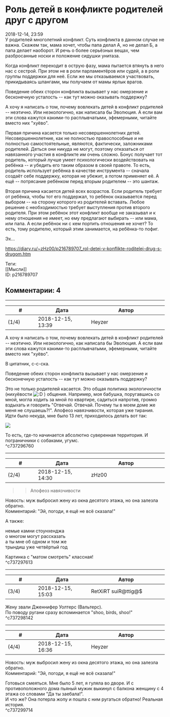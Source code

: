 Роль детей в конфликте родителей друг с другом
==============================================

  
2018-12-14, 23:59  
 У родителей многолетний конфликт. Суть конфликта в данном случае не важна. Скажем так, мама хочет, чтобы папа делал А, но не делал Б, а папа делает наоборот. И речь о более серьёзных вещах, чем разбросанные носки и положение сидушки унитаза.   
   
 Когда конфликт переходит в острую фазу, мама пытается втянуть в него нас с сестрой. При этом не в роли парламентёров или судей, а в роли группы поддержки для неё. Если же мы отказываемся участвовать, прикидываясь шлангами, мы получаем от мамы ярлык врагов.   
   
 Поведение обеих сторон конфликта вызывает у нас омерзение и бесконечную усталость -- как тут можно оказывать поддержку?   
   
 А хочу я написать о том, почему вовлекать детей в конфликт родителей -- неэтично. Или неэкологично, как написала бы Эволюция. А если вам эти слова кажутся какими-то расплывчатыми, эфемерными, читайте вместо них "хуёво".   
   
 Первая причина касается только несовершеннолетних детей. Несовершеннолетние, как не полностью правоспособные и не полностью самостоятельные, являются, фактически, заложниками родителей. Деться они никуда не могут, поэтому отказаться от навязанного участия в конфликте им очень сложно. Бонус получает тот родитель, который лучше умеет психологически воздействовать на ребёнка -- и убедить его таким образом в своей правоте. То есть, родитель использует ребёнка в качестве инструмента -- сначала создаёт себе поддержку, которая не убежит, а потом применяет её. А ещё -- потрясание ребёнком перед вторым родителем -- это шантаж.   
   
 Вторая причина касается детей всех возрастов. Если родитель требует от ребёнка, чтобы тот его поддержал, то ребёнок оказывается перед выбором -- на сторону которого из родителей вставать. Любое решение с необходимостью требует выступления против второго родителя. При этом ребёнок этот конфликт вообще не заказывал и к нему отношения не имеет, но ему предлагают выбирать -- или мама, или папа. А если ребёнок ни с кем портить отношения не хочет? То есть, тому родителю, который этим занимается, на ребёнка-то пофиг.   
   
 Эх...   
  
<https://diary.ru/~zHz00/p216789707_rol-detej-v-konflikte-roditelej-drug-s-drugom.htm>  
  
Теги:  
[[Мысли]]  
ID: p216789707  


Комментарии: 4
--------------

  


---



|         #         |              Дата              |                     Автор                     |           ID           |
| --- | --- | --- | --- |
| (1/4) | 2018-12-15, 13:39 | Heyzer | c737296760 |

  
  А хочу я написать о том, почему вовлекать детей в конфликт родителей -- неэтично. Или неэкологично, как написала бы Эволюция. А если вам эти слова кажутся какими-то расплывчатыми, эфемерными, читайте вместо них "хуёво".    
   
 В цитатник, с-с-ска.   
   
    
 Поведение обеих сторон конфликта вызывает у нас омерзение и бесконечную усталость -- как тут можно оказывать поддержку?   
    
   
 Это не только родителей касается. Это общая политика экологичности (нихуёвости ![:D](http://static.diary.ru/picture/1131.gif) ) общения. Например, моя бабушка, поругавшись со мной, могла ходить за мной по квартире, садиться напротив, громко вздыхать и говорить "Отвечай. Отвечай. Почему ты в моем доме же меня не слушаешь?!". Апофеоз навязчивости, которая уже тирания. Идти было некуда, мне было 13 лет, приходилось делать вот так:   
   
 ![](https://pp.userapi.com/c852228/v852228841/5c3f8/BiTd6NEKVBo.jpg)   
   
 То есть, где-то начинается абсолютно суверенная территория. И пограничники с собаками, угумс.   
 ^c737296760

---



|         #         |              Дата              |                     Автор                     |           ID           |
| --- | --- | --- | --- |
| (2/4) | 2018-12-15, 14:30 | zHz00 | c737297613 |

  
 >>Апофеоз навязчивости   
   
 Новость: муж выбросил жену из окна десятого этажа, но она залезла обратно.   
 Комментарий: "Эй, погоди, я ещё не всё сказала!"   
   
 А также:   
   
 немые камни стоунхенджа   
 о многом могут рассказать   
 а ты мне об одном и том же   
 трындиш уже четвёртый год   
   
   
 Картинка с "матом смотреть" классная!   
 ^c737297613

---



|         #         |              Дата              |                     Автор                     |           ID           |
| --- | --- | --- | --- |
| (3/4) | 2018-12-15, 15:03 | RetXiRT suiR@ttig@$ | c737298142 |

  
  Жену звали Дженнифер Уолтерс (Вальтерс).   
 По поводу ругани сразу вспоминается "shoo, birds, shoo!"    
 ^c737298142

---



|         #         |              Дата              |                     Автор                     |           ID           |
| --- | --- | --- | --- |
| (4/4) | 2018-12-15, 16:36 | Heyzer | c737299714 |

  
  Новость: муж выбросил жену из окна десятого этажа, но она залезла обратно.   
 Комментарий: "Эй, погоди, я ещё не всё сказала!"    
   
 Готовься смеяться. Мне было 5 лет, я гуляла во дворе. И с противоположного дома пьяный мужик выкинул с балкона женщину с 4 этажа со словами "Да ты заебала!".   
 И что же? Она потерла жопу и пошла с ним ругаться обратно! Реальная история.   
 ^c737299714